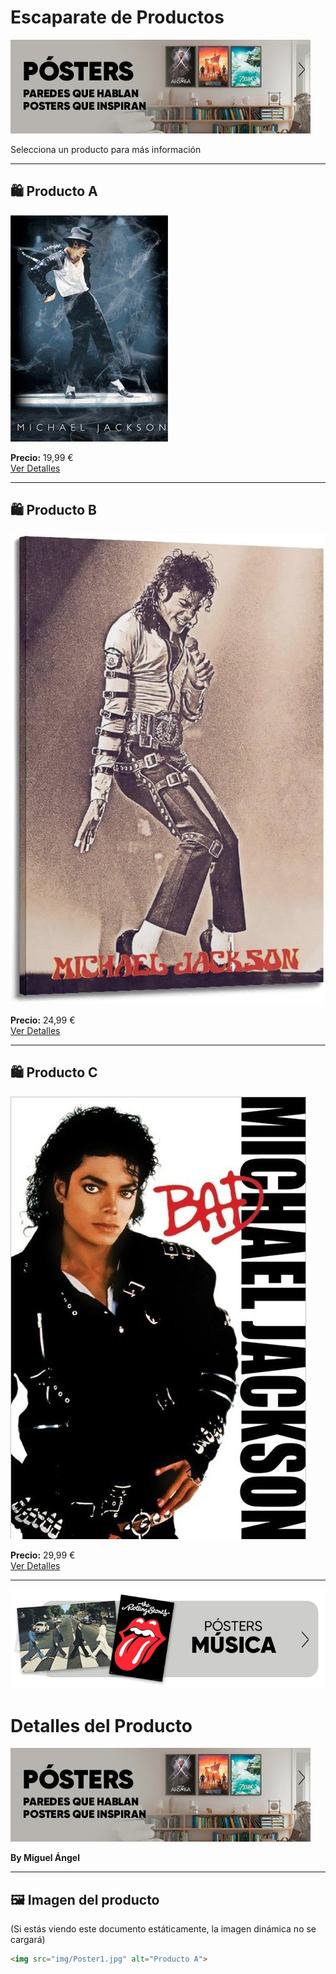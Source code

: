 # Escaparate de Productos

![Banner](img/banner.jpeg)

Selecciona un producto para más información

---

## 🛍️ Producto A

![Producto A](img/Poster1.jpg)

**Precio:** 19,99 €  
[Ver Detalles](detalles.html?poster=Poster1&nombre=Producto%20A&precio=19.99)

---

## 🛍️ Producto B

![Producto B](img/Poster2.jpg)

**Precio:** 24,99 €  
[Ver Detalles](detalles.html?poster=Poster2&nombre=Producto%20B&precio=24.99)

---

## 🛍️ Producto C

![Producto C](img/Poster3.jpg)

**Precio:** 29,99 €  
[Ver Detalles](detalles.html?poster=Poster3&nombre=Producto%20C&precio=29.99)

---

![Footer](img/footer.webp)






# Detalles del Producto

![Banner](img/banner.jpeg)

**By Miguel Ángel**

---

## 🖼️ Imagen del producto

(Si estás viendo este documento estáticamente, la imagen dinámica no se cargará)

```html
<img src="img/Poster1.jpg" alt="Producto A">

